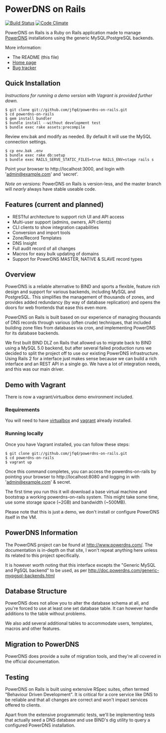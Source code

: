 # PowerDNS on Rails

[![Build Status](https://travis-ci.org/kennethkalmer/powerdns-on-rails.png?branch=master)](https://travis-ci.org/kennethkalmer/powerdns-on-rails)
[![Code Climate](https://codeclimate.com/github/kennethkalmer/powerdns-on-rails.png)](https://codeclimate.com/github/kennethkalmer/powerdns-on-rails)

PowerDNS on Rails is a Ruby on Rails application made to manage [PowerDNS](https://www.powerdns.com/) installations using the generic MySQL/PostgreSQL backends.

More information:

* The README (this file)
* [Home page](https://kennethkalmer.github.com/powerdns-on-rails)
* [Bug tracker](https://github.com/kennethkalmer/powerdns-on-rails/issues)

## Quick Installation

_Instructions for running a demo version with Vagrant is provided further down._

    $ git clone git://github.com/jfqd/powerdns-on-rails.git
    $ cd powerdns-on-rails
    $ gem install bundler
    $ bundle install --without development test
    $ bundle exec rake assets:precompile

Review env.bak and modify as needed. By default it will use the MySQL connection settings.

    $ cp env.bak .env
    $ bundle exec rake db:setup
    $ bundle exec RAILS_SERVE_STATIC_FILES=true RAILS_ENV=stage rails s

Point your browser to http://localhost:3000, and login with 'admin@example.com' and 'secret'.

_Note on versions:_ PowerDNS on Rails is version-less, and the master branch will _nearly_ always have stable useable code.

## Features (current and planned)

* RESTful architecture to support rich UI and API access
* Multi-user support (admins, owners, API clients)
* CLI clients to show integration capabilities
* Conversion and import tools
* Zone/Record Templates
* DNS Insight
* Full audit record of all changes
* Macros for easy bulk updating of domains
* Support for PowerDNS MASTER, NATIVE & SLAVE record types

## Overview

PowerDNS is a reliable alternative to BIND and sports a flexible, feature rich
design and support for various backends, including MySQL and PostgreSQL. This
simplifies the management of thousands of zones, and provides added redundancy
(by way of database replication) and opens the doors for web frontends that ease
this even more.

PowerDNS on Rails is built based on our experience of managing thousands of DNS
records through various (often crude) techniques, that included building zone
files from databases via cron, and implementing PowerDNS for its database backends.

We first built BIND DLZ on Rails that allowed us to migrate back to BIND using a
MySQL 5.0 backend, but after several failed production runs we decided to split
the project off to use our existing PowerDNS infrastructure.  Using Rails 2 for
a interface just makes sense because we can build a rich interface and an REST
API in a single go. We have a lot of integration needs, and this was our main
driver.

## Demo with Vagrant

There is now a vagrant/virtualbox demo environment included.

### Requirements

You will need to have [virtualbox](https://www.virtualbox.org/) and [vagrant](http://www.vagrantup.com) already installed.

### Running locally

Once you have Vagrant installed, you can follow these steps:

    $ git clone git://github.com/jfqd/powerdns-on-rails.git
    $ cd powerdns-on-rails
    $ vagrant up

Once this command completes, you can access the powerdns-on-rails by pointing your browser to http://localhost:8080 and logging in with 'admin@example.com' & secret.

The first time you run this it will download a base virtual machine and bootstrap a working powerdns-on-rails system. This might take some time, use some storage space (~2GB) and bandwidth (~500MB).

Please note that this is just a demo, we don't install or configure PowerDNS itself in the VM.

## PowerDNS Information

The PowerDNS project can be found at http://www.powerdns.com/. The documentation
is in-depth on that site, I won't repeat anything here unless its related to
this project specifically.

It is however worth noting that this interface excepts the "Generic MySQL and
PgSQL backend" to be used, as per http://doc.powerdns.com/generic-mypgsql-backends.html

## Database Structure

PowerDNS does not allow you to alter the database schema at all, and you're
forced to use at least one set database table. It can however handle additions
to the table without problems.

We also add several additional tables to accommodate users, templates, macros
and other features.

## Migration to PowerDNS

PowerDNS does provide a suite of migration tools, and they're all covered in
the official documentation.

## Testing

PowerDNS on Rails is built using extensive RSpec suites, often termed "Behaviour
Driven Development". It is critical for a core service like DNS to be reliable
and that all changes are correct and won't impact services offered to clients.

Apart from the extensive programmatic tests, we'll be implementing tests that
actually seed a DNS database and use BIND's dig utility to query a configured
PowerDNS installation.

